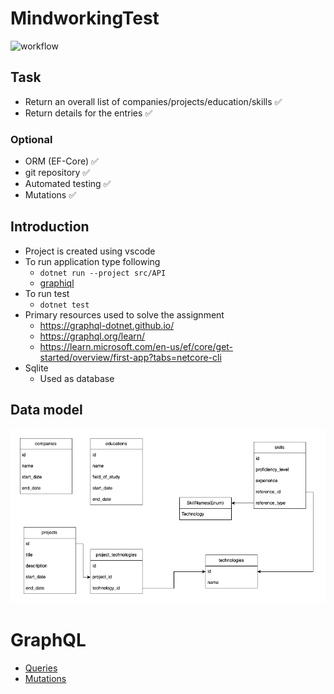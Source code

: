 # MindworkingTest
![workflow](https://github.com/bjras93/MindworkingTest/actions/workflows/dotnet.yml/badge.svg)

## Task
- Return an overall list of companies/projects/education/skills ✅
- Return details for the entries ✅

### Optional
- ORM (EF-Core) ✅
- git repository ✅
- Automated testing ✅
- Mutations ✅

## Introduction

- Project is created using vscode
- To run application type following
  - `dotnet run --project src/API`
  - [graphiql](http://localhost:5000/ui/graphiql)
- To run test
  - `dotnet test`
- Primary resources used to solve the assignment
  - https://graphql-dotnet.github.io/
  - https://graphql.org/learn/
  - https://learn.microsoft.com/en-us/ef/core/get-started/overview/first-app?tabs=netcore-cli
- Sqlite
  - Used as database

## Data model
![Data model](/documentation/datamodel.png)

# GraphQL
- [Queries](/documentation/Queries.md)
- [Mutations](/documentation/Mutations.md)
